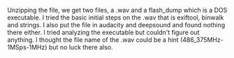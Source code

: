 Unzipping the file, we get two files, a .wav and a flash_dump which is a DOS executable. I tried the basic initial steps on the .wav that is exiftool, 
binwalk and strings. I also put the file in audacity and deepsound and found nothing there either. I tried analyzing the executable but couldn't figure 
out anything. I thought the file name of the .wav could be a hint (486_375MHz-1MSps-1MHz) but no luck there also.
